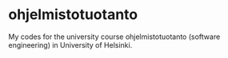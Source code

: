 # ohjelmistotuotanto
My codes for the university course ohjelmistotuotanto (software engineering) in University of Helsinki.
